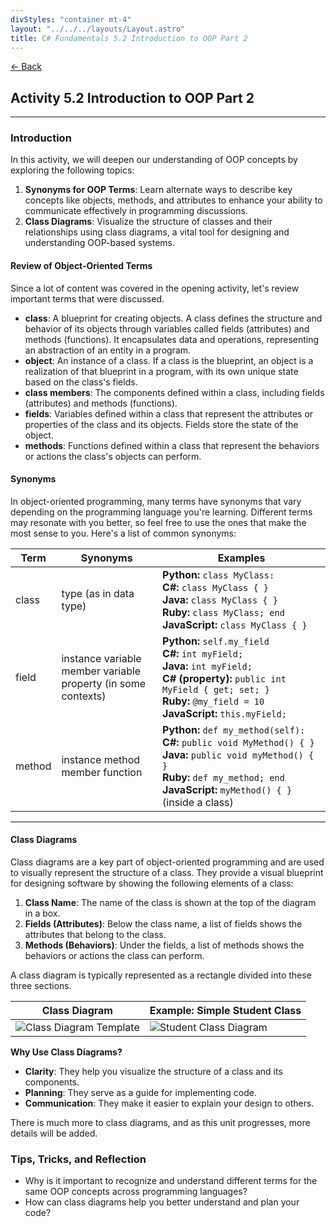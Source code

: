 ```yaml
---
divStyles: "container mt-4"
layout: "../../../layouts/Layout.astro"
title: C# Fundamentals 5.2 Introduction to OOP Part 2
---
```


[← Back](/c-sharp-fundamentals/)

## Activity 5.2 Introduction to OOP Part 2

---

### Introduction

In this activity, we will deepen our understanding of OOP concepts by exploring the following topics:

1. **Synonyms for OOP Terms**: Learn alternate ways to describe key concepts like objects, methods, and attributes to enhance your ability to communicate effectively in programming discussions.
2. **Class Diagrams**: Visualize the structure of classes and their relationships using class diagrams, a vital tool for designing and understanding OOP-based systems.

#### Review of Object-Oriented Terms

Since a lot of content was covered in the opening activity, let's review important terms that were discussed.

- **class**: A blueprint for creating objects. A class defines the structure and behavior of its objects through variables called fields (attributes) and methods (functions). It encapsulates data and operations, representing an abstraction of an entity in a program.
- **object**: An instance of a class. If a class is the blueprint, an object is a realization of that blueprint in a program, with its own unique state based on the class's fields.
- **class members**: The components defined within a class, including fields (attributes) and methods (functions).
- **fields**: Variables defined within a class that represent the attributes or properties of the class and its objects. Fields store the state of the object.
- **methods**: Functions defined within a class that represent the behaviors or actions the class's objects can perform.

#### Synonyms

In object-oriented programming, many terms have synonyms that vary depending on the programming language you're learning. Different terms may resonate with you better, so feel free to use the ones that make the most sense to you. Here's a list of common synonyms:

<table class="table w-auto table-bordered">
    <thead>
        <tr>
            <th>Term</th>
            <th>Synonyms</th>
            <th>Examples</th>
        </tr>
    </thead>
    <tbody>
        <tr>
            <td>class</td>
            <td>type (as in data type)</td>
            <td>
                <strong>Python:</strong> <code>class MyClass:</code><br />
                <strong>C#:</strong> <code>class MyClass { }</code><br />
                <strong>Java:</strong> <code>class MyClass { }</code><br />
                <strong>Ruby:</strong> <code>class MyClass; end</code><br />
                <strong>JavaScript:</strong> <code>class MyClass { }</code>
            </td>
        </tr>
        <tr>
            <td>field</td>
            <td>instance variable<br />member variable<br />property (in some contexts)</td>
            <td>
                <strong>Python:</strong> <code>self.my_field</code><br />
                <strong>C#:</strong> <code>int myField;</code><br />
                <strong>Java:</strong> <code>int myField;</code><br />
                <strong>C# (property):</strong> <code>public int MyField { get; set; }</code><br />
                <strong>Ruby:</strong> <code>@my_field = 10</code><br />
                <strong>JavaScript:</strong> <code>this.myField;</code>
            </td>
        </tr>
        <tr>
            <td>method</td>
            <td>instance method<br />member function</td>
            <td>
                <strong>Python:</strong> <code>def my_method(self):</code><br />
                <strong>C#:</strong> <code>public void MyMethod() { }</code><br />
                <strong>Java:</strong> <code>public void myMethod() { }</code><br />
                <strong>Ruby:</strong> <code>def my_method; end</code><br />
                <strong>JavaScript:</strong> <code>myMethod() { }</code> (inside a class)
            </td>
        </tr>
    </tbody>
</table>

---

#### Class Diagrams

Class diagrams are a key part of object-oriented programming and are used to visually represent the structure of a class. They provide a visual blueprint for designing software by showing the following elements of a class:

1. **Class Name**: The name of the class is shown at the top of the diagram in a box.
2. **Fields (Attributes)**: Below the class name, a list of fields shows the attributes that belong to the class.
3. **Methods (Behaviors)**: Under the fields, a list of methods shows the behaviors or actions the class can perform.

A class diagram is typically represented as a rectangle divided into these three sections.

<table class="table table-bordered text-center">
    <thead>
        <tr>
            <th>Class Diagram</th>
            <th>Example: Simple Student Class
        </tr>
    </thead>
    <tbody>
        <tr>
            <td>
                <img src="/courses/c-sharp-fundamentals/class-diagram-template.png" alt="Class Diagram Template">
            </td>
            <td>
                <img src="/courses/c-sharp-fundamentals/student-class-diagram.png" alt="Student Class Diagram">
            </td>
        </tr>
    </tbody>
</table>

**Why Use Class Diagrams?**

- **Clarity**: They help you visualize the structure of a class and its components.
- **Planning**: They serve as a guide for implementing code.
- **Communication**: They make it easier to explain your design to others.

There is much more to class diagrams, and as this unit progresses, more details will be added.

### Tips, Tricks, and Reflection

- Why is it important to recognize and understand different terms for the same OOP concepts across programming languages?
- How can class diagrams help you better understand and plan your code?